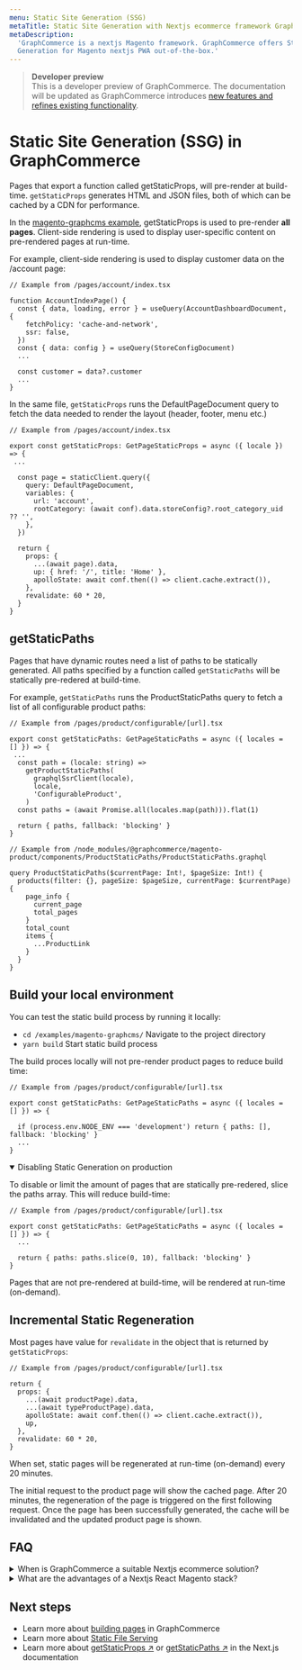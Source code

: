 ```yaml
---
menu: Static Site Generation (SSG)
metaTitle: Static Site Generation with Nextjs ecommerce framework GraphCommerce
metaDescription:
  'GraphCommerce is a nextjs Magento framework. GraphCommerce offers Static Site
  Generation for Magento nextjs PWA out-of-the-box.'
---
```


> **Developer preview**  
> This is a developer preview of GraphCommerce. The documentation will be
> updated as GraphCommerce introduces
> [new features and refines existing functionality](https://github.com/ho-nl/m2-pwa/releases).

# Static Site Generation (SSG) in GraphCommerce

Pages that export a function called getStaticProps, will pre-render at
build-time. `getStaticProps` generates HTML and JSON files, both of which can be
cached by a CDN for performance.

In the [magento-graphcms example](../getting-started/readme.md), getStaticProps
is used to pre-render **all pages**. Client-side rendering is used to display
user-specific content on pre-rendered pages at run-time.

For example, client-side rendering is used to display customer data on the
/account page:

```tsx
// Example from /pages/account/index.tsx

function AccountIndexPage() {
  const { data, loading, error } = useQuery(AccountDashboardDocument, {
    fetchPolicy: 'cache-and-network',
    ssr: false,
  })
  const { data: config } = useQuery(StoreConfigDocument)
  ...

  const customer = data?.customer
  ...
}
```

In the same file, `getStaticProps` runs the DefaultPageDocument query to fetch
the data needed to render the layout (header, footer, menu etc.)

```tsx
// Example from /pages/account/index.tsx

export const getStaticProps: GetPageStaticProps = async ({ locale }) => {
 ...

  const page = staticClient.query({
    query: DefaultPageDocument,
    variables: {
      url: 'account',
      rootCategory: (await conf).data.storeConfig?.root_category_uid ?? '',
    },
  })

  return {
    props: {
      ...(await page).data,
      up: { href: '/', title: 'Home' },
      apolloState: await conf.then(() => client.cache.extract()),
    },
    revalidate: 60 * 20,
  }
}
```

## getStaticPaths

Pages that have dynamic routes need a list of paths to be statically generated.
All paths specified by a function called `getStaticPaths` will be statically
pre-redered at build-time.

For example, `getStaticPaths` runs the ProductStaticPaths query to fetch a list
of all configurable product paths:

```tsx
// Example from /pages/product/configurable/[url].tsx

export const getStaticPaths: GetPageStaticPaths = async ({ locales = [] }) => {
 ...
  const path = (locale: string) =>
    getProductStaticPaths(
      graphqlSsrClient(locale),
      locale,
      'ConfigurableProduct',
    )
  const paths = (await Promise.all(locales.map(path))).flat(1)

  return { paths, fallback: 'blocking' }
}
```

```tsx
// Example from /node_modules/@graphcommerce/magento-product/components/ProductStaticPaths/ProductStaticPaths.graphql

query ProductStaticPaths($currentPage: Int!, $pageSize: Int!) {
  products(filter: {}, pageSize: $pageSize, currentPage: $currentPage) {
    page_info {
      current_page
      total_pages
    }
    total_count
    items {
      ...ProductLink
    }
  }
}
```

## Build your local environment

You can test the static build process by running it locally:

- `cd /examples/magento-graphcms/` Navigate to the project directory
- `yarn build` Start static build process

The build proces locally will not pre-render product pages to reduce build time:

```tsx
// Example from /pages/product/configurable/[url].tsx

export const getStaticPaths: GetPageStaticPaths = async ({ locales = [] }) => {

  if (process.env.NODE_ENV === 'development') return { paths: [], fallback: 'blocking' }
  ...
}
```

<details open>
    <summary>Disabling Static Generation on production</summary>

To disable or limit the amount of pages that are statically pre-redered, slice
the paths array. This will reduce build-time:

```tsx
// Example from /pages/product/configurable/[url].tsx

export const getStaticPaths: GetPageStaticPaths = async ({ locales = [] }) => {
  ...

  return { paths: paths.slice(0, 10), fallback: 'blocking' }
}
```

Pages that are not pre-rendered at build-time, will be rendered at run-time
(on-demand).

</details>

## Incremental Static Regeneration

Most pages have value for `revalidate` in the object that is returned by
`getStaticProps`:

```tsx
// Example from /pages/product/configurable/[url].tsx

return {
  props: {
    ...(await productPage).data,
    ...(await typeProductPage).data,
    apolloState: await conf.then(() => client.cache.extract()),
    up,
  },
  revalidate: 60 * 20,
}
```

When set, static pages will be regenerated at run-time (on-demand) every 20
minutes.

The initial request to the product page will show the cached page. After 20
minutes, the regeneration of the page is triggered on the first following
request. Once the page has been successfully generated, the cache will be
invalidated and the updated product page is shown.

## FAQ

<div>
<details>
<summary>When is GraphCommerce a suitable Nextjs ecommerce solution?</summary>

### When is GraphCommerce a suitable Nextjs ecommerce solution?

GraphCommerce is a suitable Nextjs ecommerce solution if your e-commerce store
is already running on Magento Open Source or Adobe Commerce. A Nextjs Magento
stack offers interesting features like Static Site Generation (SSG), which will
improve Magento catalog performance. Nextjs Magento is also a great combination
if you are looking to migrate to Magento.

</details>

<details>
<summary>What are the advantages of a Nextjs React Magento stack?</summary>

### What are the advantages of a Nextjs React Magento stack?

Nextjs React Magento is considered newer web technology, offering a modern
approach to e-commerce development. React can be viewed as the industry standard
for large scale web apps. Next.js adds the ability for Static Site Generation (a
form of Server-side Rendering), enabling indexing by search engines.
GraphCommerce is a framework that combines Nextjs, React and Magento, and
simplifies building Magento Nextjs PWA's.

</details>
</div>

## Next steps

- Learn more about [building pages](../getting-started/pages.md) in
  GraphCommerce
- Learn more about [Static File Serving](../framework/static-file-serving.md)
- Learn more about
  [getStaticProps ↗](https://nextjs.org/docs/basic-features/data-fetching/get-static-props)
  or
  [getStaticPaths ↗](https://nextjs.org/docs/basic-features/data-fetching/get-static-paths)
  in the Next.js documentation

